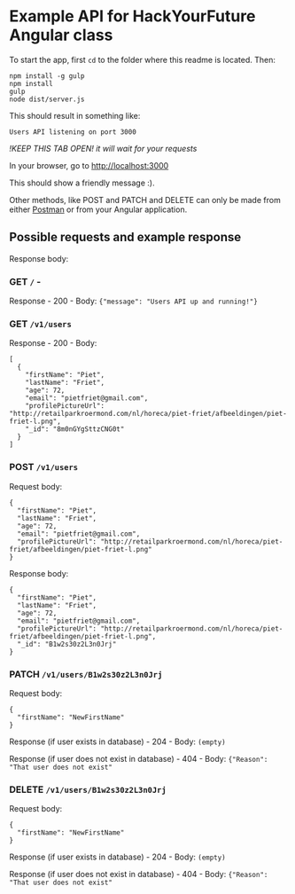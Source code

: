 # Example API for HackYourFuture Angular class

To start the app, first `cd` to the folder where this readme is located. Then:
```
npm install -g gulp
npm install
gulp
node dist/server.js
```

This should result in something like:

```
Users API listening on port 3000
```

*!KEEP THIS TAB OPEN! it will wait for your requests* 

In your browser, go to [http://localhost:3000](http://localhost:3000)

This should show a friendly message :). 

Other methods, like POST and PATCH and DELETE can only be made from either [Postman](https://www.getpostman.com) or from your Angular application.


## Possible requests and example response
Response body:
### GET `/` -
Response - 200 - Body:
```{"message": "Users API up and running!"}```

### GET `/v1/users`
Response - 200 - Body:
```
[
  {
    "firstName": "Piet",
    "lastName": "Friet",
    "age": 72,
    "email": "pietfriet@gmail.com",
    "profilePictureUrl": "http://retailparkroermond.com/nl/horeca/piet-friet/afbeeldingen/piet-friet-l.png",
    "_id": "8m0nGYgSttzCNG0t"
  }
]
```

### POST `/v1/users` 
Request body:
```
{
  "firstName": "Piet",
  "lastName": "Friet",
  "age": 72,
  "email": "pietfriet@gmail.com",
  "profilePictureUrl": "http://retailparkroermond.com/nl/horeca/piet-friet/afbeeldingen/piet-friet-l.png"
}
```

Response body:
```
{
  "firstName": "Piet",
  "lastName": "Friet",
  "age": 72,
  "email": "pietfriet@gmail.com",
  "profilePictureUrl": "http://retailparkroermond.com/nl/horeca/piet-friet/afbeeldingen/piet-friet-l.png",
  "_id": "B1w2s30z2L3n0Jrj"
}
```

### PATCH `/v1/users/B1w2s30z2L3n0Jrj` 
Request body:
```
{
  "firstName": "NewFirstName"
}
```

Response (if user exists in database) - 204 - Body:
```(empty)```

Response (if user does not exist in database) - 404 - Body:
```{"Reason": "That user does not exist"```

### DELETE `/v1/users/B1w2s30z2L3n0Jrj` 
Request body:
```
{
  "firstName": "NewFirstName"
}
```

Response (if user exists in database) - 204 - Body:
```(empty)```

Response (if user does not exist in database) - 404 - Body:
```{"Reason": "That user does not exist"```